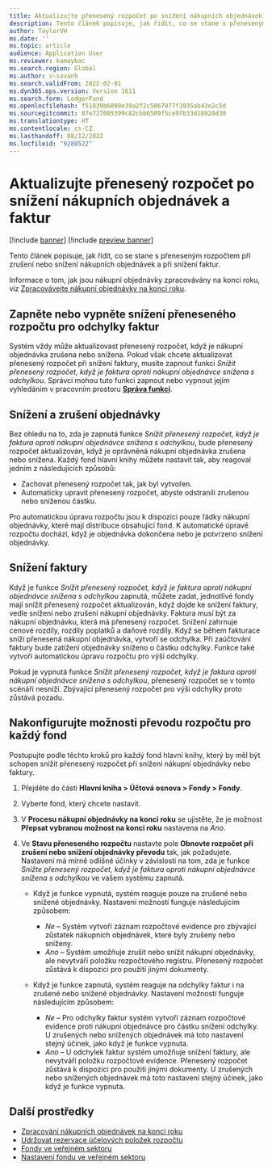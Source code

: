 ```yaml
---
title: Aktualizujte přenesený rozpočet po snížení nákupních objednávek a faktur
description: Tento článek popisuje, jak řídit, co se stane s přeneseným rozpočtem při zrušení nebo snížení nákupních objednávek a při snížení faktur.
author: TaylorVH
ms.date: ''
ms.topic: article
audience: Application User
ms.reviewer: kamaybac
ms.search.region: Global
ms.author: v-savanh
ms.search.validFrom: 2022-02-01
ms.dyn365.ops.version: Version 1611
ms.search.form: LedgerFund
ms.openlocfilehash: f51839b6890e39a2f2c5867977f3935ab43e2c5d
ms.sourcegitcommit: 87e727005399c82cbb6509f5ce9fb33d18928d30
ms.translationtype: HT
ms.contentlocale: cs-CZ
ms.lasthandoff: 08/12/2022
ms.locfileid: "9280522"
---
```

# <a name="update-the-carry-forward-budget-after-reductions-in-purchase-orders-and-invoices"></a>Aktualizujte přenesený rozpočet po snížení nákupních objednávek a faktur

[!include [banner](../includes/banner.md)]
[!include [preview banner](../includes/preview-banner.md)]

Tento článek popisuje, jak řídit, co se stane s přeneseným rozpočtem při zrušení nebo snížení nákupních objednávek a při snížení faktur.

Informace o tom, jak jsou nákupní objednávky zpracovávány na konci roku, viz [Zpracovávejte nákupní objednávky na konci roku](/dynamicsax-2012/appuser-itpro/process-purchase-orders-at-year-end).

## <a name="turn-carry-forward-budget-reductions-for-invoice-variances-on-or-off"></a>Zapněte nebo vypněte snížení přeneseného rozpočtu pro odchylky faktur

Systém vždy může aktualizovast přenesený rozpočet, když je nákupní objednávka zrušena nebo snížena. Pokud však chcete aktualizovat přenesený rozpočet při snížení faktury, musíte zapnout funkci *Snížit přenesený rozpočet, když je faktura oproti nákupní objednávce snížena s odchylkou*. Správci mohou tuto funkci zapnout nebo vypnout jejím vyhledáním v pracovním prostoru **[Správa funkcí](../../fin-ops-core/fin-ops/get-started/feature-management/feature-management-overview.md)**.

## <a name="purchase-order-reductions-and-cancellations"></a>Snížení a zrušení objednávky

Bez ohledu na to, zda je zapnutá funkce *Snížit přenesený rozpočet, když je faktura oproti nákupní objednávce snížena s odchylkou*, bude přenesený rozpočet aktualizován, když je oprávněná nákupní objednávka zrušena nebo snížena. Každý fond hlavní knihy můžete nastavit tak, aby reagoval jedním z následujících způsobů:

- Zachovat přenesený rozpočet tak, jak byl vytvořen.
- Automaticky upravit přenesený rozpočet, abyste odstranili zrušenou nebo sníženou částku.

Pro automatickou úpravu rozpočtu jsou k dispozici pouze řádky nákupní objednávky, které mají distribuce obsahující fond. K automatické úpravě rozpočtu dochází, když je objednávka dokončena nebo je potvrzeno snížení objednávky.

## <a name="invoice-reductions"></a>Snížení faktury

Když je funkce *Snížit přenesený rozpočet, když je faktura oproti nákupní objednávce snížena s odchylkou* zapnutá, můžete zadat, jednotlivé fondy mají snížit přenesený rozpočet aktualizován, když dojde ke snížení faktury, vedle snížení nebo zrušení nákupní objednávky. Faktura musí být za nákupní objednávku, která má přenesený rozpočet. Snížení zahrnuje cenové rozdíly, rozdíly poplatků a daňové rozdíly. Když se během fakturace sníží přenesená nákupní objednávka, vytvoří se odchylka. Při zaúčtování faktury bude zatížení objednávky sníženo o částku odchylky. Funkce také vytvoří automatickou úpravu rozpočtu pro výši odchylky.

Pokud je vypnutá funkce *Snížit přenesený rozpočet, když je faktura oproti nákupní objednávce snížena s odchylkou*, přenesený rozpočet se v tomto scénáři nesníží. Zbývající přenesený rozpočet pro výši odchylky proto zůstává pozadu.

## <a name="configure-the-carry-forward-budget-options-for-each-fund"></a>Nakonfigurujte možnosti převodu rozpočtu pro každý fond

Postupujte podle těchto kroků pro každý fond hlavní knihy, který by měl být schopen snížit přenesený rozpočet při snížení nákupní objednávky nebo faktury.

1. Přejděte do části **Hlavní kniha \> Účtová osnova \> Fondy \> Fondy**.
1. Vyberte fond, který chcete nastavit.
1. V **Procesu nákupní objednávky na konci roku** se ujistěte, že je možnost **Přepsat vybranou možnost na konci roku** nastavena na *Ano*.
1. Ve **Stavu přeneseného rozpočtu** nastavte pole **Obnovte rozpočet při zrušení nebo snížení objednávky převodu** tak, jak požadujete. Nastavení má mírně odlišné účinky v závislosti na tom, zda je funkce *Snižte přenesený rozpočet, když je faktura oproti nákupní objednávce snížena s odchylkou* ve vašem systému zapnutá.

    - Když je funkce vypnutá, systém reaguje pouze na zrušené nebo snížené objednávky. Nastavení možností funguje následujícím způsobem:

        - *Ne* – Systém vytvoří záznam rozpočtové evidence pro zbývající zůstatek nákupních objednávek, které byly zrušeny nebo sníženy.
        - *Ano* – Systém umožňuje zrušit nebo snížit nákupní objednávky, ale nevytváří položku rozpočtového registru. Přenesený rozpočet zůstává k dispozici pro použití jinými dokumenty.

    - Když je funkce zapnutá, systém reaguje na odchylky faktur i na zrušené nebo snížené objednávky. Nastavení možností funguje následujícím způsobem:

        - *Ne* – Pro odchylky faktur systém vytvoří záznam rozpočtové evidence proti nákupní objednávce pro částku snížení odchylky. U zrušených nebo snížených objednávek má toto nastavení stejný účinek, jako když je funkce vypnuta.
        - *Ano* – U odchylek faktur systém umožňuje snížení faktury, ale nevytváří položku rozpočtové evidence. Přenesený rozpočet zůstává k dispozici pro použití jinými dokumenty. U zrušených nebo snížených objednávek má toto nastavení stejný účinek, jako když je funkce vypnuta.

## <a name="additional-resources"></a>Další prostředky

- [Zpracování nákupních objednávek na konci roku](/dynamicsax-2012/appuser-itpro/process-purchase-orders-at-year-end)
- [Udržovat rezervace účelových položek rozpočtu](general-budget-reservation-tasks.md)
- [Fondy ve veřejném sektoru](funds-public-sector.md)
- [Nastavení fondu ve veřejném sektoru](tasks/set-up-fund-public-sector.md)
